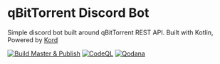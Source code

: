 # qBitTorrent Discord Bot
Simple discord bot built around qBitTorrent REST API. Built with Kotlin, Powered by [Kord](https://github.com/kordlib/kord)

[![Build Master & Publish](https://github.com/daksh7011/qbt-bot/actions/workflows/master.yml/badge.svg)](https://github.com/daksh7011/qbt-bot/actions/workflows/master.yml)
[![CodeQL](https://github.com/daksh7011/qbt-bot/actions/workflows/codeql.yml/badge.svg)](https://github.com/daksh7011/qbt-bot/actions/workflows/codeql.yml)
[![Qodana](https://github.com/daksh7011/qbt-bot/actions/workflows/qodana_code_quality.yml/badge.svg)](https://github.com/daksh7011/qbt-bot/actions/workflows/qodana_code_quality.yml)
